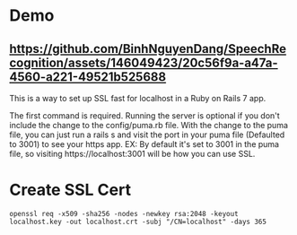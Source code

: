 
# Demo

https://github.com/BinhNguyenDang/SpeechRecognition/assets/146049423/20c56f9a-a47a-4560-a221-49521b525688
--------------------------------------------------------------------------------------
This is a way to set up SSL fast for localhost in a Ruby on Rails 7 app.

The first command is required. Running the server is optional if you don't include the change to the config/puma.rb file. With the change to the puma file, you can just run a rails s and visit the port in your puma file (Defaulted to 3001) to see your https app. EX: By default it's set to 3001 in the puma file, so visiting https://localhost:3001 will be how you can use SSL.

# Create SSL Cert
``
openssl req -x509 -sha256 -nodes -newkey rsa:2048 -keyout localhost.key -out localhost.crt -subj "/CN=localhost" -days 365
``

